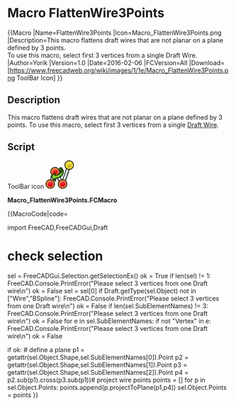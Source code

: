 # Macro FlattenWire3Points
  {{Macro
|Name=FlattenWire3Points
|Icon=Macro_FlattenWire3Points.png
|Description=This macro flattens draft wires that are not planar on a plane defined by 3 points.<br/> To use this macro, select first 3 vertices from a single Draft Wire.
|Author=Yorik
|Version=1.0
|Date=2016-02-06
|FCVersion=All
|Download=[https://www.freecadweb.org/wiki/images/1/1e/Macro_FlattenWire3Points.png ToolBar Icon]
}}

## Description

This macro flattens draft wires that are not planar on a plane defined by 3 points. To use this macro, select first 3 vertices from a single [Draft Wire](Draft_Wire.md).

## Script

ToolBar icon ![](images/Macro_FlattenWire3Points.png ) 

**Macro\_FlattenWire3Points.FCMacro**


{{MacroCode|code=

 import FreeCAD,FreeCADGui,Draft
 
 # check selection
 sel = FreeCADGui.Selection.getSelectionEx()
 ok = True
 if len(sel) != 1:
    FreeCAD.Console.PrintError("Please select 3 vertices from one Draft wire\n")
    ok = False
 sel = sel[0]
 if Draft.getType(sel.Object) not in ["Wire","BSpline"]:
    FreeCAD.Console.PrintError("Please select 3 vertices from one Draft wire\n")
    ok = False
 if len(sel.SubElementNames) != 3:
    FreeCAD.Console.PrintError("Please select 3 vertices from one Draft wire\n")
    ok = False
 for e in sel.SubElementNames:
    if not "Vertex" in e:
        FreeCAD.Console.PrintError("Please select 3 vertices from one Draft wire\n")
        ok = False
 
 if ok:
    # define a plane
    p1 = getattr(sel.Object.Shape,sel.SubElementNames[0]).Point
    p2 = getattr(sel.Object.Shape,sel.SubElementNames[1]).Point
    p3 = getattr(sel.Object.Shape,sel.SubElementNames[2]).Point
    p4 = p2.sub(p1).cross(p3.sub(p1))# project wire points
    points = []
    for p in sel.Object.Points:
        points.append(p.projectToPlane(p1,p4))
    sel.Object.Points = points
}}

